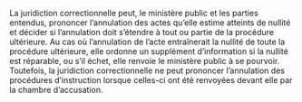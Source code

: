 La juridiction correctionnelle peut, le ministère public et les parties entendus, prononcer l’annulation des actes qu’elle estime atteints de nullité et décider si l’annulation doit s’étendre à tout ou partie de la procédure ultérieure.
Au cas où l’annulation de l’acte entraînerait la nullité de toute la procédure ultérieure, elle ordonne un supplément d’information si la nullité est réparable, ou s’il échet, elle renvoie le ministère public à se pourvoir.
Toutefois, la juridiction correctionnelle ne peut prononcer l’annulation des procédures d’instruction lorsque celles-ci ont été renvoyées devant elle par la chambre d’accusation.